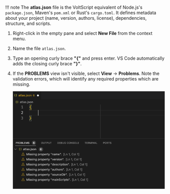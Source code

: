 
!!! note
    The **atlas.json** file is the VoltScript equivalent of Node.js's `package.json`, Maven's `pom.xml` or Rust's `cargo.toml`. It defines metadata about your project (name, version, authors, license), dependencies, structure, and scripts.

1. Right-click in the empty pane and select **New File** from the context menu.
1. Name the file `atlas.json`.
1. Type an opening curly brace **"{"** and press enter. VS Code automatically adds the closing curly brace **"}"**.
1. If the **PROBLEMS** view isn't visible, select **View** &rarr; **Problems**. Note the validation errors, which will identify any required properties which are missing.

    ![atlas.json validation](../../assets/images/tutorials/lab02-01.png)